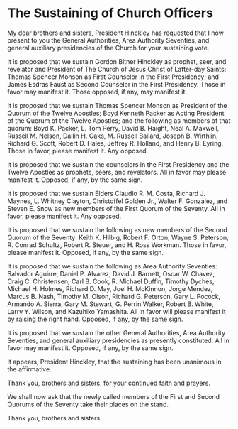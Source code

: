 # The Sustaining of Church Officers

My dear brothers and sisters, President Hinckley has requested that I now
present to you the General Authorities, Area Authority Seventies, and general
auxiliary presidencies of the Church for your sustaining vote.

It is proposed that we sustain Gordon Bitner Hinckley as prophet, seer, and
revelator and President of The Church of Jesus Christ of Latter-day Saints;
Thomas Spencer Monson as First Counselor in the First Presidency; and James
Esdras Faust as Second Counselor in the First Presidency. Those in favor may
manifest it. Those opposed, if any, may manifest it.

It is proposed that we sustain Thomas Spencer Monson as President of the
Quorum of the Twelve Apostles; Boyd Kenneth Packer as Acting President of the
Quorum of the Twelve Apostles; and the following as members of that quorum:
Boyd K. Packer, L. Tom Perry, David B. Haight, Neal A. Maxwell, Russell M.
Nelson, Dallin H. Oaks, M. Russell Ballard, Joseph B. Wirthlin, Richard G.
Scott, Robert D. Hales, Jeffrey R. Holland, and Henry B. Eyring. Those in
favor, please manifest it. Any opposed.

It is proposed that we sustain the counselors in the First Presidency and the
Twelve Apostles as prophets, seers, and revelators. All in favor may please
manifest it. Opposed, if any, by the same sign.

It is proposed that we sustain Elders Claudio R. M. Costa, Richard J. Maynes,
L. Whitney Clayton, Christoffel Golden Jr., Walter F. Gonzalez, and Steven E.
Snow as new members of the First Quorum of the Seventy. All in favor, please
manifest it. Any opposed.

It is proposed that we sustain the following as new members of the Second
Quorum of the Seventy: Keith K. Hilbig, Robert F. Orton, Wayne S. Peterson, R.
Conrad Schultz, Robert R. Steuer, and H. Ross Workman. Those in favor, please
manifest it. Opposed, if any, by the same sign.

It is proposed that we sustain the following as Area Authority Seventies:
Salvador Aguirre, Daniel P. Alvarez, David J. Barnett, Oscar W. Chavez, Craig
C. Christensen, Carl B. Cook, R. Michael Duffin, Timothy Dyches, Michael H.
Holmes, Richard D. May, Joel H. McKinnon, Jorge Mendez, Marcus B. Nash,
Timothy M. Olson, Richard G. Peterson, Gary L. Pocock, Armando A. Sierra, Gary
M. Stewart, G. Perrin Walker, Robert B. White, Larry Y. Wilson, and Kazuhiko
Yamashita. All in favor will please manifest it by raising the right hand.
Opposed, if any, by the same sign.

It is proposed that we sustain the other General Authorities, Area Authority
Seventies, and general auxiliary presidencies as presently constituted. All in
favor may manifest it. Opposed, if any, by the same sign.

It appears, President Hinckley, that the sustaining has been unanimous in the
affirmative.

Thank you, brothers and sisters, for your continued faith and prayers.

We shall now ask that the newly called members of the First and Second Quorums
of the Seventy take their places on the stand.

Thank you, brothers and sisters.

